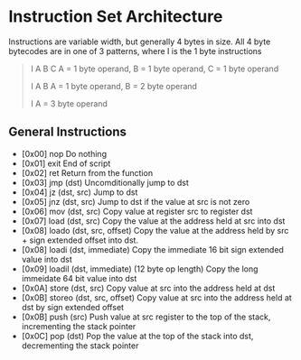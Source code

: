 # Instruction Set Architecture

Instructions are variable width, but generally 4 bytes in size.
All 4 byte bytecodes are in one of 3 patterns, where I is the 1 byte instructions
> I A B C A = 1 byte operand, B = 1 byte operand, C = 1 byte operand
>
> I A B A   = 1 byte operand, B = 2 byte operand
>
> I A       = 3 byte operand

## General Instructions

- [0x00] nop Do nothing
- [0x01] exit End of script
- [0x02] ret Return from the function
- [0x03] jmp (dst) Uncomditionally jump to dst
- [0x04] jz (dst, src) Jump to dst
- [0x05] jnz (dst, src) Jump to dst if the value at src is not zero
- [0x06] mov (dst, src) Copy value at register src to register dst
- [0x07] load (dst, src) Copy the value at the address held at src into dst
- [0x08] loado (dst, src, offset) Copy the value at the address held by src + sign extended offset into dst.
- [0x08] loadi (dst, immediate) Copy the immediate 16 bit sign extended value into dst
- [0x09] loadil (dst, immediate) (12 byte op length) Copy the long immeidate 64 bit value into dst
- [0x0A] store (dst, src) Copy value at src into the address held at dst
- [0x0B] storeo (dst, src, offset) Copy value at src into the address held at dst by sign extended offset
- [0x0B] push (src) Push value at src register to the top of the stack, incrementing the stack pointer
- [0x0C] pop (dst) Pop the value at the top of the stack into dst, decrementing the stack pointer
